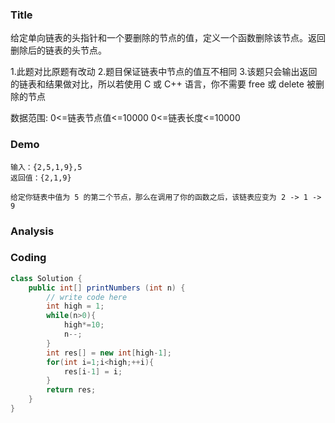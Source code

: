 ### Title
给定单向链表的头指针和一个要删除的节点的值，定义一个函数删除该节点。返回删除后的链表的头节点。

1.此题对比原题有改动
2.题目保证链表中节点的值互不相同
3.该题只会输出返回的链表和结果做对比，所以若使用 C 或 C++ 语言，你不需要 free 或 delete 被删除的节点

数据范围:
0<=链表节点值<=10000
0<=链表长度<=10000
### Demo
```aidl
输入：{2,5,1,9},5
返回值：{2,1,9}

给定你链表中值为 5 的第二个节点，那么在调用了你的函数之后，该链表应变为 2 -> 1 -> 9   
```       



### Analysis



### Coding
```java
class Solution {
    public int[] printNumbers (int n) {
        // write code here
        int high = 1;
        while(n>0){
            high*=10;
            n--;
        }
        int res[] = new int[high-1];
        for(int i=1;i<high;++i){
            res[i-1] = i;
        }
        return res;
    }
}
```
